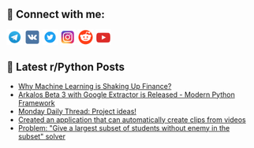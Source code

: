 ## 🔎 Connect with me:
[<img src="https://github.com/bullbesh/bullbesh/blob/main/images/Telegram.png" width="32" height="32" />](https://t.me/bullbesh)
[<img src="https://github.com/bullbesh/bullbesh/blob/main/images/VK.png" width="32" height="32" />](https://vk.com/bullbesh)
[<img src="https://github.com/bullbesh/bullbesh/blob/main/images/Twitter.png" width="32" height="32" />](https://twitter.com/bullbesh1)
[<img src="https://github.com/bullbesh/bullbesh/blob/main/images/Instagram.png" width="32" height="32" />](https://www.instagram.com/bullbesh)
[<img src="https://github.com/bullbesh/bullbesh/blob/main/images/Reddit.png" width="32" height="32" />](https://www.reddit.com/user/bullbesh)
[<img src="https://github.com/bullbesh/bullbesh/blob/main/images/YouTube.png" width="32" height="32" />](https://www.youtube.com/channel/UCtfjRs6uzgq5mfm8S06WTcg)

## 📕 Latest r/Python Posts
<!-- BLOG-POST-LIST:START -->
- [Why Machine Learning is Shaking Up Finance?](https://www.reddit.com/r/Python/comments/1jijgm2/why_machine_learning_is_shaking_up_finance/)
- [Arkalos Beta 3 with Google Extractor is Released - Modern Python Framework](https://www.reddit.com/r/Python/comments/1jidoz9/arkalos_beta_3_with_google_extractor_is_released/)
- [Monday Daily Thread: Project ideas!](https://www.reddit.com/r/Python/comments/1jidmi9/monday_daily_thread_project_ideas/)
- [Created an application that can automatically create clips from videos](https://www.reddit.com/r/Python/comments/1jicj6c/created_an_application_that_can_automatically/)
- [Problem: &quot;Give a largest subset of students without enemy in the subset&quot; solver](https://www.reddit.com/r/Python/comments/1jiaaie/problem_give_a_largest_subset_of_students_without/)
<!-- BLOG-POST-LIST:END -->
